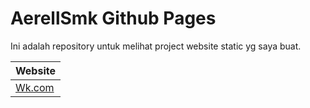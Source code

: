 # AerellSmk Github Pages

Ini adalah repository untuk melihat project website static yg saya buat.

| Website |
| ------- |
| [Wk.com](https://aerellsmk.github.io/project/wk/index.html) |